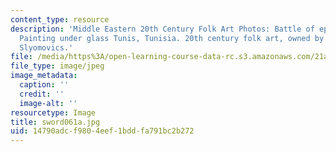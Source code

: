```yaml
---
content_type: resource
description: 'Middle Eastern 20th Century Folk Art Photos: Battle of epic heroes.
  Painting under glass Tunis, Tunisia. 20th century folk art, owned by Prof. Susan
  Slyomovics.'
file: /media/https%3A/open-learning-course-data-rc.s3.amazonaws.com/21a-453-anthropology-of-the-middle-east-spring-2004/14790adcf9804eef1bddfa791bc2b272_sword061a.jpg
file_type: image/jpeg
image_metadata:
  caption: ''
  credit: ''
  image-alt: ''
resourcetype: Image
title: sword061a.jpg
uid: 14790adc-f980-4eef-1bdd-fa791bc2b272
---
```

